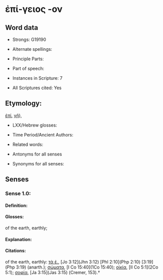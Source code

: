 # ἐπί-γειος -ον

<!-- Status: S2=NeedsEdits -->
<!-- Lexica used for edits:   -->

## Word data

* Strongs: G19190

* Alternate spellings:



* Principle Parts: 


* Part of speech: 


* Instances in Scripture: 7

* All Scriptures cited: Yes

## Etymology: 

[ἐπί](), [γῆ]()), 

* LXX/Hebrew glosses: 


* Time Period/Ancient Authors: 


* Related words: 

* Antonyms for all senses

* Synonyms for all senses: 


## Senses 


### Sense  1.0: 

#### Definition: 

#### Glosses: 

of the earth, earthly; 

#### Explanation: 


#### Citations: 

of the earth, earthly: [τὰ ἐ.](), [Jo 3:12](Jhn 3:12) [Phl 2:10](Php 2:10) [3:19](Php 3:19) (anarth.); [σώματα](), [I Co 15:40](1Co 15:40); [οἰκία](), [II Co 5:1](2Co 5:1); [σοφία](), [Ja 3:15](Jas 3:15) (Cremer, 153).†
